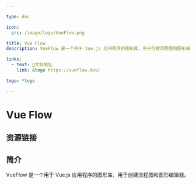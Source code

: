```yaml
---

type: doc

icon:
  src: /image/logo/VueFlow.png

title: Vue Flow
description: VueFlow 是一个用于 Vue.js 应用程序的图形库，用于创建流程图和图形编辑器。

links:
  - text: 📖文档地址
    link: &togo https://vueflow.dev/

togo: *togo

---
```


<ShowLogo />

# Vue Flow

<ShowBreadcrumb />

## 资源链接

<ShowLinks />

## 简介

VueFlow 是一个用于 Vue.js 应用程序的图形库，用于创建流程图和图形编辑器。